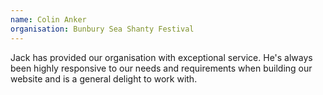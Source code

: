 ```yaml
---
name: Colin Anker
organisation: Bunbury Sea Shanty Festival
---
```


Jack has provided our organisation with exceptional service. He's always been highly responsive to our needs and
requirements when building our website and is a general delight to work with.
